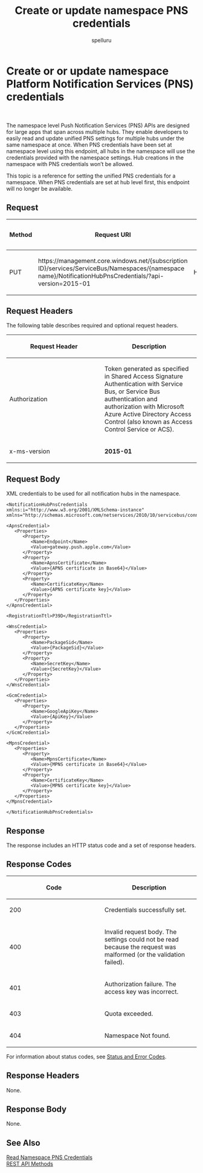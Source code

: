 ﻿---
title: "Create or update namespace PNS credentials"
ms.custom: ""
ms.date: "2019-04-05"
ms.prod: "azure"
ms.reviewer: ""
ms.service: "notification-hubs"
ms.suite: ""
ms.tgt_pltfrm: ""
ms.topic: "reference"
author: "spelluru"
ms.author: "spelluru"
manager: "timlt"

---


# Create or or update namespace Platform Notification Services (PNS) credentials

 


The namespace level Push Notification Services (PNS) APIs are designed for large apps that span across multiple hubs. They enable developers to easily read and update unified PNS settings for multiple hubs under the same namespace at once. When PNS credentials have been set at namespace level using this endpoint, all hubs in the namespace will use the credentials provided with the namespace settings. Hub creations in the namespace with PNS credentials won’t be allowed.

This topic is a reference for setting the unified PNS credentials for a namespace. When PNS credentials are set at hub level first, this endpoint will no longer be available.

## Request

<table>
<colgroup>
<col style="width: 33%" />
<col style="width: 33%" />
<col style="width: 33%" />
</colgroup>
<thead>
<tr class="header">
<th><p>Method</p></th>
<th><p>Request URI</p></th>
<th><p>HTTP version</p></th>
</tr>
</thead>
<tbody>
<tr class="odd">
<td><p>PUT</p></td>
<td><p>https://management.core.windows.net/{subscription ID}/services/ServiceBus/Namespaces/{namespace name}/NotificationHubPnsCredentials/?api-version=2015-01</p></td>
<td><p>HTTP/1.1</p></td>
</tr>
</tbody>
</table>


## Request Headers

The following table describes required and optional request headers.

<table>
<colgroup>
<col style="width: 50%" />
<col style="width: 50%" />
</colgroup>
<thead>
<tr class="header">
<th><p>Request Header</p></th>
<th><p>Description</p></th>
</tr>
</thead>
<tbody>
<tr class="odd">
<td><p>Authorization</p></td>
<td><p>Token generated as specified in Shared Access Signature Authentication with Service Bus, or Service Bus authentication and authorization with Microsoft Azure Active Directory Access Control (also known as Access Control Service or ACS).</p></td>
</tr>
<tr class="even">
<td><p>x-ms-version</p></td>
<td><p><strong>2015-01</strong></p></td>
</tr>
</tbody>
</table>


## Request Body

XML credentials to be used for all notification hubs in the namespace.

    <NotificationHubPnsCredentials xmlns:i="http://www.w3.org/2001/XMLSchema-instance" xmlns="http://schemas.microsoft.com/netservices/2010/10/servicebus/connect">
    
    <ApnsCredential>
       <Properties>
          <Property>
             <Name>Endpoint</Name>
             <Value>gateway.push.apple.com</Value>
          </Property>
          <Property>
             <Name>ApnsCertificate</Name>
             <Value>{APNS certificate in Base64}</Value>
          </Property>
          <Property>
             <Name>CertificateKey</Name>
             <Value>{APNS certificate key}</Value>
          </Property>
       </Properties>
    </ApnsCredential>
    
    <RegistrationTtl>P39D</RegistrationTtl>
    
    <WnsCredential>
       <Properties>
          <Property>
             <Name>PackageSid</Name>
             <Value>{PackageSid}</Value>
          </Property>
          <Property>
             <Name>SecretKey</Name>
             <Value>{SecretKey}</Value>
          </Property>
       </Properties>
    </WnsCredential>
    
    <GcmCredential>
       <Properties>
          <Property>
             <Name>GoogleApiKey</Name>
             <Value>{ApiKey}</Value>
          </Property>
       </Properties>
    </GcmCredential>
    
    <MpnsCredential>
       <Properties>
          <Property>
             <Name>MpnsCertificate</Name>
             <Value>{MPNS certificate in Base64}</Value>
          </Property>
          <Property>
             <Name>CertificateKey</Name>
             <Value>{MPNS certificate key}</Value>
          </Property>
       </Properties>
    </MpnsCredential>
    
    </NotificationHubPnsCredentials>

## Response

The response includes an HTTP status code and a set of response headers.

## Response Codes

<table>
<colgroup>
<col style="width: 50%" />
<col style="width: 50%" />
</colgroup>
<thead>
<tr class="header">
<th><p>Code</p></th>
<th><p>Description</p></th>
</tr>
</thead>
<tbody>
<tr class="odd">
<td><p>200</p></td>
<td><p>Credentials successfully set.</p></td>
</tr>
<tr class="even">
<td><p>400</p></td>
<td><p>Invalid request body. The settings could not be read because the request was malformed (or the validation failed).</p></td>
</tr>
<tr class="odd">
<td><p>401</p></td>
<td><p>Authorization failure. The access key was incorrect.</p></td>
</tr>
<tr class="even">
<td><p>403</p></td>
<td><p>Quota exceeded.</p></td>
</tr>
<tr class="odd">
<td><p>404</p></td>
<td><p>Namespace Not found.</p></td>
</tr>
</tbody>
</table>


For information about status codes, see [Status and Error Codes](http://msdn.microsoft.com/library/windowsazure/dd179357.aspx).

## Response Headers

None.

## Response Body

None.

## See Also

[Read Namespace PNS Credentials](mt238295\(v=azure.100\).md)  
[REST API Methods](dn495827\(v=azure.100\).md)

